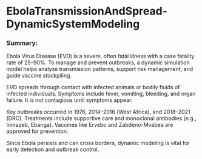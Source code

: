 # EbolaTransmissionAndSpread-DynamicSystemModeling

### Summary:
Ebola Virus Disease (EVD) is a severe, often fatal illness with a case fatality rate of 25–90%. To manage and prevent outbreaks, a dynamic simulation model helps analyze transmission patterns, support risk management, and guide vaccine stockpiling.

EVD spreads through contact with infected animals or bodily fluids of infected individuals. Symptoms include fever, vomiting, bleeding, and organ failure. It is not contagious until symptoms appear.

Key outbreaks occurred in 1976, 2014–2016 (West Africa), and 2018–2021 (DRC). Treatments include supportive care and monoclonal antibodies (e.g., Inmazeb, Ebanga). Vaccines like Ervebo and Zabdeno-Mvabea are approved for prevention.

Since Ebola persists and can cross borders, dynamic modeling is vital for early detection and outbreak control.






